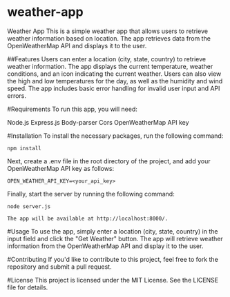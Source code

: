 # weather-app
Weather App
This is a simple weather app that allows users to retrieve weather information based on location. The app retrieves data from the OpenWeatherMap API and displays it to the user.

##Features
Users can enter a location (city, state, country) to retrieve weather information.
The app displays the current temperature, weather conditions, and an icon indicating the current weather.
Users can also view the high and low temperatures for the day, as well as the humidity and wind speed.
The app includes basic error handling for invalid user input and API errors.

#Requirements
To run this app, you will need:

Node.js
Express.js
Body-parser
Cors
OpenWeatherMap API key

#Installation
To install the necessary packages, run the following command:


`npm install`

Next, create a .env file in the root directory of the project, and add your OpenWeatherMap API key as follows:


`OPEN_WEATHER_API_KEY=<your_api_key>`

Finally, start the server by running the following command:


`node server.js`

`The app will be available at http://localhost:8000/.`

#Usage
To use the app, simply enter a location (city, state, country) in the input field and click the "Get Weather" button. The app will retrieve weather information from the OpenWeatherMap API and display it to the user.

#Contributing
If you'd like to contribute to this project, feel free to fork the repository and submit a pull request.

#License
This project is licensed under the MIT License. See the LICENSE file for details.
